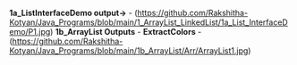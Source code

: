 **1a_ListInterfaceDemo output->** - (https://github.com/Rakshitha-Kotyan/Java_Programs/blob/main/1_ArrayList_LinkedList/1a_List_InterfaceDemo/P1.jpg)
**1b_ArrayList Outputs**
    - **ExtractColors** - (https://github.com/Rakshitha-Kotyan/Java_Programs/blob/main/1b_ArrayList/Arr/ArrayList1.jpg)
